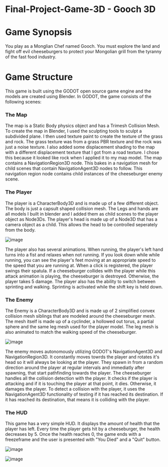# Final-Project-Game-3D - Gooch 3D

# Game Synopsis
You play as a Monglian Chef named Gooch. You must explore the land and fight off evil cheeseburgers to protect your Mongolian grill from the tyranny of the fast food industry.

# Game Structure
This game is built using the GODOT open source game engine and the models are created using Blender. In GODOT, the game consists of the following scenes:
### The Map
The map is a Static Body physics object and has a Trimesh Collision Mesh. To create the map in Blender, I used the sculpting tools to sculpt a subdivided plane. I then used texture paint to create the texture of the grass and rock. The grass texture was from a grass PBR texture and the rock was just a noise texture. I also added some displacement shading to the map with a different displacement texture that I got from a road texture. I chose this because it looked like rock when I applied it to my map model. The map contains a NavigationRegion3D node. This bakes in a navigation mesh for child scenes that contain NavigationAgent3D nodes to follow. This navigation region node contains child instances of the cheeseburger enemy scene. 

### The Player
The player is a CharacterBody3D and is made up of a few different object. The body is just a capsult shaped collision mesh. The Legs and hands are all models I built in blender and I added them as child scenes to the player object as Node3Ds. The player's head is made up of a Node3D that has a camera object as a child. This allows the head to be controlled seperately from the body.

![image](https://user-images.githubusercontent.com/107002749/235007488-4bf108d0-6c6c-43ce-80c5-30c5cb2a62c3.png)

The player also has several animations. When running, the player's left hand turns into a fist and relaxes when not running. If you look down while while running, you can see the player's feet moving at an appropriate speed to the speed that you are running at. When a click is registered, the player swings their spatula. If a cheeseburger collides with the player while this attack animation is playing, the cheeseburger is destroyed. Otherwise, the player takes 5 damage. The player also has the ability to switch between sprinting and walking. Sprinting is activated while the shift key is held down.

### The Enemy
The Enemy is a CharacterBody3D and is made up of 2 simplified convex collision mesh siblings that are modeled around the cheeseburger mesh. The mesh itself is made up of a cyclinder, a hollowed out torus, a partial sphere and the same leg mesh used for the player model. The leg mesh is also animated to match the walking speed of the cheeseburger.

![image](https://user-images.githubusercontent.com/107002749/235327087-03578212-c659-4b20-9dd5-34f2f1e7afae.png)

The enemy moves autonomously utilizing GODOT's NavigationAgent3D and NavigationRegion3D. It constantly moves towrds the player and rotates it's head so it will always be looking at the player. They spawn in from a random direction around the player at regular intervals and immediatly after spawning, that start pathfinding towards the player. The cheeseburger handles all the collision detection with the player. It checks if the player is attacking and if it is touching the player at that point, it dies. Otherwise, it damages the player. To detect a collision with the player, it uses the NavigationAgent3D functionality of testing if it has reached its destination. If it has reached its destination, that means it is colliding with the player. 

### The HUD
This game has a very simple HUD. It displays the amount of health that the player has left. Every time the player gets hit by a cheeseburger, the health decreases by 5. Once the health reaches 0, the game ends with a freezeframe and the user is presented with "You Died" and a "Quit" button.

![image](https://user-images.githubusercontent.com/107002749/235383955-1ff3de4d-61cd-4e65-9d85-e53ca46b3995.png)

![image](https://user-images.githubusercontent.com/107002749/235383785-f3d0c81d-8950-403e-9bad-9a7df2a23329.png)


